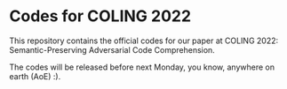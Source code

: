 # Codes for COLING 2022
This repository contains the official codes for our paper at COLING 2022: Semantic-Preserving Adversarial Code Comprehension.

The codes will be released before next Monday, you know, anywhere on earth (AoE) :).
